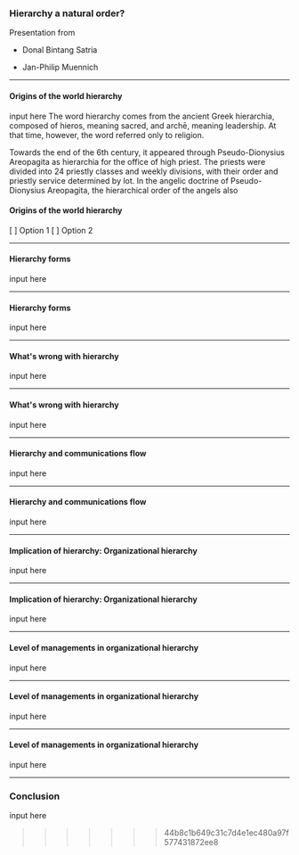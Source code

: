### Hierarchy a natural order?

Presentation from

- Donal Bintang Satria

- Jan-Philip Muennich

---

#### Origins of the world hierarchy

input here
The word hierarchy comes from the ancient Greek hierarchia, composed of hieros, meaning sacred, and archē, meaning leadership. At that time, however, the word referred only to religion. ​

Towards the end of the 6th century, it appeared through Pseudo-Dionysius Areopagita as hierarchia for the office of high priest. The priests were divided into 24 priestly classes and weekly divisions, with their order and priestly service determined by lot. In the angelic doctrine of Pseudo-Dionysius Areopagita, the hierarchical order of the angels also

#### Origins of the world hierarchy

[ ] Option 1
[ ] Option 2

---

#### Hierarchy forms

input here

---

#### Hierarchy forms

input here

---

#### What's wrong with hierarchy

input here

---

#### What's wrong with hierarchy

input here

---

#### Hierarchy and communications flow

input here

---

#### Hierarchy and communications flow

input here

---

#### Implication of hierarchy: Organizational hierarchy

input here

---

#### Implication of hierarchy: Organizational hierarchy

input here

---

#### Level of managements in organizational hierarchy

input here

---

#### Level of managements in organizational hierarchy

input here

---

#### Level of managements in organizational hierarchy

input here

---

### Conclusion

input here

> > > > > > > 44b8c1b649c31c7d4e1ec480a97f577431872ee8
